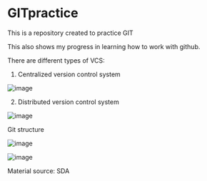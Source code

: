 # GITpractice

This is a repository created to practice GIT

This also shows my progress in learning how to work with github.

There are different types of VCS:
1. Centralized version control system


![image](https://github.com/lexyco87/GITpractice/assets/145125126/2a85c1a1-618b-4fe7-83c3-b812d2db6f67)

2. Distributed version control system


![image](https://github.com/lexyco87/GITpractice/assets/145125126/2eb2fb3f-1733-4e66-a371-5d3101ad3ba8)

Git structure


![image](https://github.com/lexyco87/GITpractice/assets/145125126/fc0b76ad-27e2-4de1-ba53-84f622a7612f)

![image](https://github.com/lexyco87/GITpractice/assets/145125126/a74e873e-b789-499e-8a1f-da6c6dbab51f)


Material source: SDA

